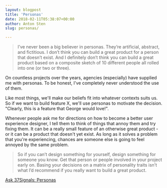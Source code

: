 ```yaml
---
layout: blogpost
title: 'Personas'
date: 2018-02-11T05:38:07+00:00
author: Anton Sten
slug: personas/

---
```


>I’ve never been a big believer in personas. They’re artificial, abstract, and fictitious. I don’t think you can build a great product for a person that doesn’t exist. And I definitely don’t think you can build a great product based on a composite sketch of 10 different people all rolled into one (or two or three).

On countless projects over the years, agencies (especially) have supplied me with personas. To be honest, I've completely never understood the use of them.

Like most things, we'll make our beliefs fit into whatever contexts suits us. So if we want to build feature X, we'll use personas to motivate the decision. "Clearly, this is a feature that George would love!".

Whenever people ask me for directions on how to become a better user experience designer, I tell them to think of things that annoy them and try fixing them. It can be a really small feature of an otherwise great product - or it can be a product that doesn't yet exist. As long as it solves a problem that you're experiencing, chances are someone else is going to feel annoyed by the same problem.

>So if you can’t design something for yourself, design something for someone you know. Get that person or people involved in your project early on. Basing your decisions on a matrix of personality traits isn’t what I’d recommend if you really want to build a great product.

[Ask 37Signals: Personas](https://signalvnoise.com/posts/690-ask-37signals-personas)
